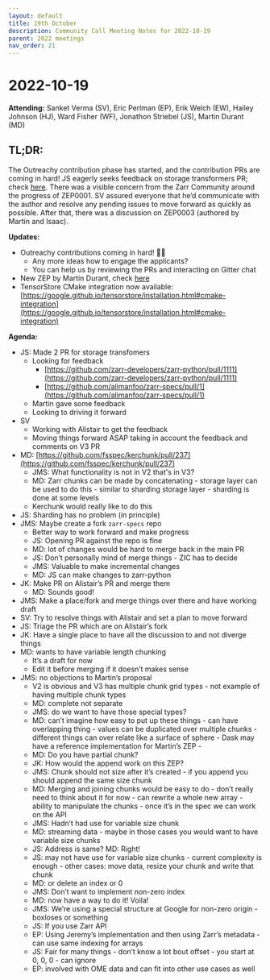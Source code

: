 ```yaml
---
layout: default
title: 19th October
description: Community Call Meeting Notes for 2022-10-19
parent: 2022 meetings
nav_order: 21
---
```


# 2022-10-19

**Attending:** Sanket Verma (SV), Eric Perlman (EP), Erik Welch (EW), Hailey Johnson (HJ), Ward Fisher (WF), Jonathon Striebel (JS), Martin Durant (MD)

## TL;DR:

The Outreachy contribution phase has started, and the contribution PRs are coming in hard! JS eagerly seeks feedback on storage transformers PR; check [here](https://github.com/zarr-developers/zarr-python/pull/1111). There was a visible concern from the Zarr Community around the progress of ZEP0001. SV assured everyone that he’d communicate with the author and resolve any pending issues to move forward as quickly as possible. After that, there was a discussion on ZEP0003 (authored by Martin and Isaac).

**Updates:**

- Outreachy contributions coming in hard! 💪🏻
    - Any more ideas how to engage the applicants?
    - You can help us by reviewing the PRs and interacting on Gitter chat
- New ZEP by Martin Durant, check [here](https://github.com/zarr-developers/zeps/pull/18)
- TensorStore CMake integration now available: [https://google.github.io/tensorstore/installation.html#cmake-integration](https://google.github.io/tensorstore/installation.html#cmake-integration)

**Agenda:**

- JS: Made 2 PR for storage transfomers
    - Looking for feedback
        - [https://github.com/zarr-developers/zarr-python/pull/1111](https://github.com/zarr-developers/zarr-python/pull/1111)
        - [https://github.com/alimanfoo/zarr-specs/pull/1](https://github.com/alimanfoo/zarr-specs/pull/1)
    - Martin gave some feedback
    - Looking to driving it forward
- SV
    - Working with Alistair to get the feedback
    - Moving things forward ASAP taking in account the feedback and comments on V3 PR
- MD: [https://github.com/fsspec/kerchunk/pull/237](https://github.com/fsspec/kerchunk/pull/237)
    - JMS: What functionality is not in V2 that's in V3?
    - MD: Zarr chunks can be made by concatenating - storage layer can be used to do this - similar to sharding storage layer - sharding is done at some levels
    - Kerchunk would really like to do this
- JS: Sharding has no problem (in principle)
- JMS: Maybe create a fork `zarr-specs` repo
    - Better way to work forward and make progress
    - JS: Opening PR against the repo is fine
    - MD: lot of changes would be hard to merge back in the main PR
    - JS: Don’t personally mind of merge things - ZIC has to decide
    - JMS: Valuable to make incremental changes
    - MD: JS can make changes to zarr-python
- JK: Make PR on Alistair’s PR and merge them
    - MD: Sounds good!
- JMS: Make a place/fork and merge things over there and have working draft
- SV: Try to resolve things with Alistair and set a plan to move forward
- JS: Triage the PR which are on Alistair’s fork
- JK: Have a single place to have all the discussion to and not diverge things
- MD: wants to have variable length chunking
    - It’s a draft for now
    - Edit it before merging if it doesn’t makes sense
- JMS: no objections to Martin’s proposal
    - V2 is obvious and V3 has multiple chunk grid types - not example of having multiple chunk types
    - MD: complete not separate 
    - JMS: do we want to have those special types?
    - MD: can’t imagine how easy to put up these things - can have overlapping thing - values can be duplicated over multiple chunks - different things can over relate like a surface of sphere - Dask may have a reference implementation for Martin’s ZEP - 
    - MD: Do you have partial chunk?
    - JK: How would the append work on this ZEP?
    - JMS: Chunk should not size after it’s created - if you append you should append the same size chunk
    - MD: Merging and joining chunks would be easy to do - don’t really need to think about it for now - can rewrite a whole new array - ability to manipulate the chunks - once it’s in the spec we can work on the API
    - JMS: Hadn’t had use for variable size chunk
    - MD: streaming data - maybe in those cases you would want to have variable size chunks
    - JS: Address is same? MD: Right!
    - JS: may not have use for variable size chunks - current complexity is enough - other cases: move data, resize your chunk and write that chunk
    - MD: or delete an index or 0
    - JMS: Don’t want to implement non-zero index
    - MD: now have a way to do it! Voila!
    - JMS: We’re using a special structure at Google for non-zero origin - boxloses or something
    - JS: If you use Zarr API
    - EP: Using Jeremy’s implementation and then using Zarr’s metadata - can use same indexing for arrays
    - JS: Fair for many things - don’t know a lot bout offset - you start at 0, 0, 0 - can ignore
    - EP: involved with OME data and can fit into other use cases as well

